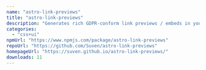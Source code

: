```yaml
---
name: "astro-link-previews"
title: "astro-link-previews"
description: "Generates rich GDPR-conform link previews / embeds in your astro project."
categories:
  - "css+ui"
npmUrl: "https://www.npmjs.com/package/astro-link-previews"
repoUrl: "https://github.com/Suven/astro-link-previews"
homepageUrl: "https://suven.github.io/astro-link-previews/"
downloads: 11
---
```

